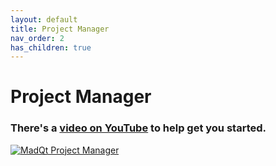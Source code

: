 ```yaml
---
layout: default
title: Project Manager
nav_order: 2
has_children: true
---
```

# Project Manager

### There's a [video on YouTube](https://www.youtube.com/watch?v=gCK_JRr0lGM) to help get you started.
[![MadQt Project Manager](https://img.youtube.com/vi/gCK_JRr0lGM/0.jpg)](https://www.youtube.com/watch?v=gCK_JRr0lGM)
